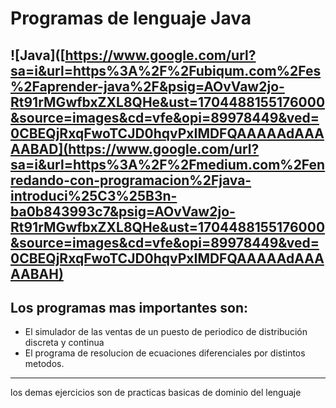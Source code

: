 # Programas de lenguaje Java
![Java]([https://www.google.com/url?sa=i&url=https%3A%2F%2Fubiqum.com%2Fes%2Faprender-java%2F&psig=AOvVaw2jo-Rt91rMGwfbxZXL8QHe&ust=1704488155176000&source=images&cd=vfe&opi=89978449&ved=0CBEQjRxqFwoTCJD0hqvPxIMDFQAAAAAdAAAAABAD](https://www.google.com/url?sa=i&url=https%3A%2F%2Fmedium.com%2Fenredando-con-programacion%2Fjava-introduci%25C3%25B3n-ba0b843993c7&psig=AOvVaw2jo-Rt91rMGwfbxZXL8QHe&ust=1704488155176000&source=images&cd=vfe&opi=89978449&ved=0CBEQjRxqFwoTCJD0hqvPxIMDFQAAAAAdAAAAABAH)
----
## Los programas mas importantes son:
- El simulador de las ventas de un puesto de periodico de distribución discreta y continua
- El programa de resolucion de ecuaciones diferenciales por distintos metodos.
----
los demas ejercicios son de practicas basicas de dominio del lenguaje
